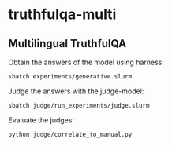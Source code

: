 # truthfulqa-multi
## Multilingual TruthfulQA

Obtain the answers of the model using harness:

```
sbatch experiments/generative.slurm
```

Judge the answers with the judge-model:

```
sbatch judge/run_experiments/judge.slurm
```

Evaluate the judges:

```
python judge/correlate_to_manual.py
```
